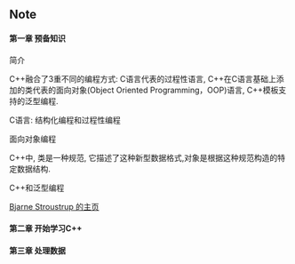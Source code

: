 ## Note

#### 第一章 预备知识

简介

C++融合了3重不同的编程方式: C语言代表的过程性语言, C++在C语言基础上添加的类代表的面向对象(Object Oriented Programming，OOP)语言, C++模板支持的泛型编程.

C语言: 结构化编程和过程性编程

面向对象编程

C++中, 类是一种规范, 它描述了这种新型数据格式,对象是根据这种规范构造的特定数据结构. 

C++和泛型编程

[Bjarne Stroustrup 的主页](http://www.research.att.com/-bs/)

#### 第二章 开始学习C++

#### 第三章 处理数据

